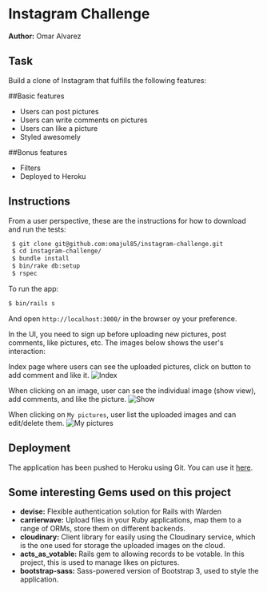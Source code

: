 Instagram Challenge
===================

**Author:** Omar Alvarez

Task
----

Build a clone of Instagram that fulfills the following features:

##Basic features
* Users can post pictures
* Users can write comments on pictures
* Users can like a picture
* Styled awesomely

##Bonus features
* Filters
* Deployed to Heroku

Instructions
------------

From a user perspective, these are the instructions for how to download and run the tests:

```sh
 $ git clone git@github.com:omajul85/instagram-challenge.git
 $ cd instagram-challenge/
 $ bundle install
 $ bin/rake db:setup
 $ rspec
```
To run the app:
```sh
$ bin/rails s
```
And open `http://localhost:3000/` in the browser oy your preference. 

In the UI, you need to sign up before uploading new pictures, post comments, like pictures, etc. The images below shows the user's interaction:

Index page where users can see the uploaded pictures, click on button to add comment and like it.
![Index](http://s19.postimg.org/z31utvawj/Index.png)

When clicking on an image, user can see the individual image (show view), add comments, and like the picture.
![Show](http://s19.postimg.org/4n0j9her7/Show.png)

When clicking on `My pictures`, user list the uploaded images and can edit/delete them.
![My pictures](http://s19.postimg.org/87wespjar/My_pictures.png)

Deployment
----------

The application has been pushed to Heroku using Git. You can use it <a href="https://instagram-omajul85.herokuapp.com/" target="_blank">here</a>.

Some interesting Gems used on this project
------------------------------------------

* **devise:** Flexible authentication solution for Rails with Warden
* **carrierwave:** Upload files in your Ruby applications, map them to a range of ORMs, store them on different backends.
* **cloudinary:** Client library for easily using the Cloudinary service, which is the one used for storage the uploaded images on the cloud.
* **acts_as_votable:** Rails gem to allowing records to be votable. In this project, this is used to manage likes on pictures.
* **bootstrap-sass:** Sass-powered version of Bootstrap 3, used to style the application.